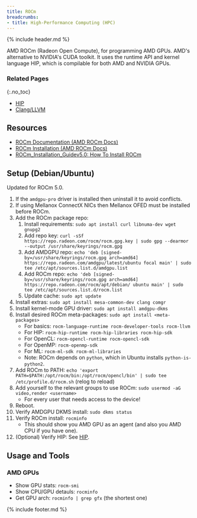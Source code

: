```yaml
---
title: ROCm
breadcrumbs:
- title: High-Performance Computing (HPC)
---
```

{% include header.md %}

AMD ROCm (Radeon Open Compute), for programming AMD GPUs. AMD's alternative to NVIDIA's CUDA toolkit.
It uses the runtime API and kernel language HIP, which is compilable for both AMD and NVIDIA GPUs.

### Related Pages
{:.no_toc}

- [HIP](../hip/)
- [Clang/LLVM](/se/clang-llvm/)

## Resources

- [ROCm Documentation (AMD ROCm Docs)](https://rocmdocs.amd.com/)
- [ROCm Installation (AMD ROCm Docs)](https://rocmdocs.amd.com/en/latest/Installation_Guide/Installation-Guide.html)
- [ROCm_Installation_Guidev5.0: How To Install ROCm](https://docs.amd.com/bundle/ROCm_Installation_Guidev5.0/page/How_To_Install_ROCm.html)

## Setup (Debian/Ubuntu)

Updated for ROCm 5.0.

1. If the `amdgpu-pro` driver is installed then uninstall it to avoid conflicts.
1. If using Mellanox ConnectX NICs then Mellanox OFED must be installed before ROCm.
1. Add the ROCm package repo:
    1. Install requirements: `sudo apt install curl libnuma-dev wget gnupg2`
    1. Add repo key: `curl -sSf https://repo.radeon.com/rocm/rocm.gpg.key | sudo gpg --dearmor --output /usr/share/keyrings/rocm.gpg`
    1. Add AMDGPU repo: `echo 'deb [signed-by=/usr/share/keyrings/rocm.gpg arch=amd64] https://repo.radeon.com/amdgpu/latest/ubuntu focal main' | sudo tee /etc/apt/sources.list.d/amdgpu.list`
    1. Add ROCm repo: `echo 'deb [signed-by=/usr/share/keyrings/rocm.gpg arch=amd64] https://repo.radeon.com/rocm/apt/debian/ ubuntu main' | sudo tee /etc/apt/sources.list.d/rocm.list`
    1. Update cache: `sudo apt update`
1. Install extras: `sudo apt install mesa-common-dev clang comgr`
1. Install kernel-mode GPU driver: `sudo apt install amdgpu-dkms`
1. Install desired ROCm meta-packages: `sudo apt install <meta-packages>`
    - For basics: `rocm-language-runtime rocm-developer-tools rocm-llvm`
    - For HIP: `rocm-hip-runtime rocm-hip-libraries rocm-hip-sdk`
    - For OpenCL: `rocm-opencl-runtime rocm-opencl-sdk`
    - For OpenMP: `rocm-openmp-sdk`
    - For ML: `rocm-ml-sdk rocm-ml-libraries`
    - Note: ROCm depends on `python`, which in Ubuntu installs `python-is-python2`.
1. Add ROCm to PATH: `echo 'export PATH=$PATH:/opt/rocm/bin:/opt/rocm/opencl/bin' | sudo tee /etc/profile.d/rocm.sh` (relog to reload)
1. Add yourself to the relevant groups to use ROCm: `sudo usermod -aG video,render <username>`
    - For every user that needs access to the device!
1. Reboot.
1. Verify AMDGPU DKMS install: `sudo dkms status`
1. Verify ROCm install: `rocminfo`
    - This should show you AMD GPU as an agent (and also you AMD CPU if you have one).
1. (Optional) Verify HIP: See [HIP](../HIP/).

## Usage and Tools

### AMD GPUs

- Show GPU stats: `rocm-smi`
- Show CPU/GPU detauls: `rocminfo`
- Get GPU arch: `rocminfo | grep gfx` (the shortest one)

{% include footer.md %}
